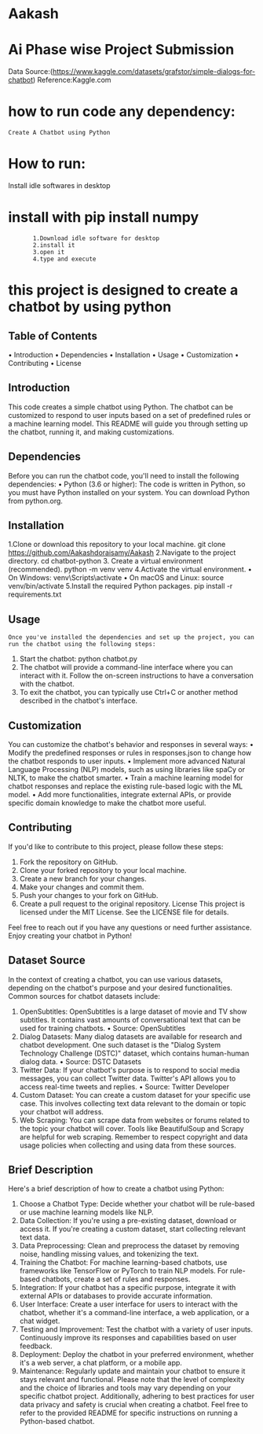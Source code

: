# Aakash
# Ai Phase wise Project Submission

Data Source:(https://www.kaggle.com/datasets/grafstor/simple-dialogs-for-chatbot)
Reference:Kaggle.com

# how to run code any dependency:
    Create A Chatbot using Python

# How to run:
   Install idle softwares in desktop
   # install with pip install numpy
           1.Download idle software for desktop
           2.install it
           3.open it 
           4.type and execute

# this project is designed to create a chatbot by using python

## Table of Contents
•	Introduction
•	Dependencies
•	Installation
•	Usage
•	Customization
•	Contributing
•	License

## Introduction
   This code creates a simple chatbot using Python. The chatbot can be customized to respond to user inputs based on a set of predefined 
  rules or a machine learning model. This README will guide you through setting up the chatbot, running it, and making customizations.

## Dependencies
Before you can run the chatbot code, you'll need to install the following dependencies:
•	Python (3.6 or higher): The code is written in Python, so you must have Python installed on your system. You can download Python from python.org.

## Installation
1.Clone or download this repository to your local machine.
      git clone https://github.com/Aakashdoraisamy/Aakash
2.Navigate to the project directory.
       cd chatbot-python
3. Create a virtual environment (recommended).
       python -m venv venv
4.Activate the virtual environment.
   •	On Windows:
  venv\Scripts\activate
   •	On macOS and Linux:
   source venv/bin/activate
5.Install the required Python packages.
     pip install -r requirements.txt

## Usage
    Once you've installed the dependencies and set up the project, you can run the chatbot using the following steps:
1.	Start the chatbot:
         python chatbot.py
2.	 The chatbot will provide a command-line interface where you can interact with it. Follow the on-screen instructions to have a conversation with the chatbot.
3.	To exit the chatbot, you can typically use Ctrl+C or another method described in the chatbot's interface.

## Customization
You can customize the chatbot's behavior and responses in several ways:
•	Modify the predefined responses or rules in responses.json to change how the chatbot responds to user inputs.
•	Implement more advanced Natural Language Processing (NLP) models, such as using libraries like spaCy or NLTK, to make the chatbot smarter.
•	Train a machine learning model for chatbot responses and replace the existing rule-based logic with the ML model.
•	Add more functionalities, integrate external APIs, or provide specific domain knowledge to make the chatbot more useful.
## Contributing
If you'd like to contribute to this project, please follow these steps:
1.	Fork the repository on GitHub.
2.	Clone your forked repository to your local machine.
3.	Create a new branch for your changes.
4.	Make your changes and commit them.
5.	Push your changes to your fork on GitHub.
6.	Create a pull request to the original repository.
License
This project is licensed under the MIT License. See the LICENSE file for details.

Feel free to reach out if you have any questions or need further assistance. Enjoy creating your chatbot in Python!

## Dataset Source
In the context of creating a chatbot, you can use various datasets, depending on the chatbot's purpose and your desired functionalities. Common sources for chatbot datasets include:
1.	OpenSubtitles: OpenSubtitles is a large dataset of movie and TV show subtitles. It contains vast amounts of conversational text that can be used for training chatbots.
•	Source: OpenSubtitles
2.	Dialog Datasets: Many dialog datasets are available for research and chatbot development. One such dataset is the "Dialog System Technology Challenge (DSTC)" dataset, which contains human-human dialog data.
•	Source: DSTC Datasets
3.	Twitter Data: If your chatbot's purpose is to respond to social media messages, you can collect Twitter data. Twitter's API allows you to access real-time tweets and replies.
•	Source: Twitter Developer
4.	Custom Dataset: You can create a custom dataset for your specific use case. This involves collecting text data relevant to the domain or topic your chatbot will address.
5.	Web Scraping: You can scrape data from websites or forums related to the topic your chatbot will cover. Tools like BeautifulSoup and Scrapy are helpful for web scraping.
Remember to respect copyright and data usage policies when collecting and using data from these sources.


## Brief Description
Here's a brief description of how to create a chatbot using Python:
1.	Choose a Chatbot Type:
	          Decide whether your chatbot will be rule-based or use machine learning models like NLP.
2.	Data Collection:
	        If you're using a pre-existing dataset, download or access it. If you're creating a custom dataset, start collecting relevant text data.
3.	Data Preprocessing:
	        Clean and preprocess the dataset by removing noise, handling missing values, and tokenizing the text.
4.	Training the Chatbot:
	      For machine learning-based chatbots, use frameworks like TensorFlow or PyTorch to train NLP models. For rule-based chatbots, create a set of rules and responses.
5.	Integration:
	      If your chatbot has a specific purpose, integrate it with external APIs or databases to provide accurate information.
6.	User Interface:
	      Create a user interface for users to interact with the chatbot, whether it's a command-line interface, a web application, or a chat widget.
7.	Testing and Improvement:
	       Test the chatbot with a variety of user inputs. Continuously improve its responses and capabilities based on user feedback.
8.	Deployment:
	     Deploy the chatbot in your preferred environment, whether it's a web server, a chat platform, or a mobile app.
9.	Maintenance:
	    Regularly update and maintain your chatbot to ensure it stays relevant and functional.
Please note that the level of complexity and the choice of libraries and tools may vary depending on your specific chatbot project. Additionally, adhering to best practices for user data privacy and safety is crucial when creating a chatbot.
Feel free to refer to the provided README for specific instructions on running a Python-based chatbot.

